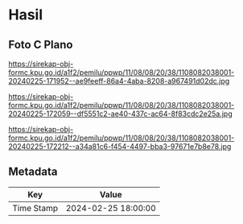 # Hasil

## Foto C Plano

https://sirekap-obj-formc.kpu.go.id/a1f2/pemilu/ppwp/11/08/08/20/38/1108082038001-20240225-171952--ae9feeff-86a4-4aba-8208-a967491d02dc.jpg

https://sirekap-obj-formc.kpu.go.id/a1f2/pemilu/ppwp/11/08/08/20/38/1108082038001-20240225-172059--df5551c2-ae40-437c-ac64-8f83cdc2e25a.jpg

https://sirekap-obj-formc.kpu.go.id/a1f2/pemilu/ppwp/11/08/08/20/38/1108082038001-20240225-172212--a34a81c6-f454-4497-bba3-97671e7b8e78.jpg


## Metadata

| Key        | Value               |
| ---------- | ------------------- |
| Time Stamp | 2024-02-25 18:00:00 |



